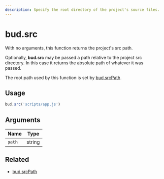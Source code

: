 ```yaml
---
description: Specify the root directory of the project's source files.
---
```


# bud.src

With no arguments, this function returns the project's src path.

Optionally, **bud.src** may be passed a path relative to the project src directory. In this case it returns the absolute path of whatever it was passed.

The root path used by this function is set by [bud.srcPath](config-srcPath.md).

## Usage

```js
bud.src('scripts/app.js')
```

## Arguments

Name | Type |
------ | ------ |
`path` | string |

## Related

- [bud.srcPath](config-srcPath.md)

